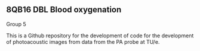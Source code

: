 ## 8QB16 DBL Blood oxygenation 
Group 5

This is a Github repository for the development of code for the development of photoacoustic images from data from the PA probe at TU/e.

